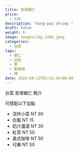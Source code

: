 ```yaml
---
title: 宮保蝦仁
price:
  - 320
description: "kong-pqo shrimp "
draft: false
weight: 6
image: images/img_1460.jpeg
categories:
  - 台菜
tags:
  - 蝦仁
  - 豆乾
  - 蔥
  - 乾辣椒
  - 辣
date: 2023-08-12T03:52:45+08:00
---
```


台菜 宮保蝦仁 簡介

可搭配以下加點

- 涼拌小菜  NT 90
- 白飯 NT 15
- 奶汁濃湯 NT 30
- 紅茶  NT 50
- 美式咖啡 NT 50
- 可樂 NT 50
